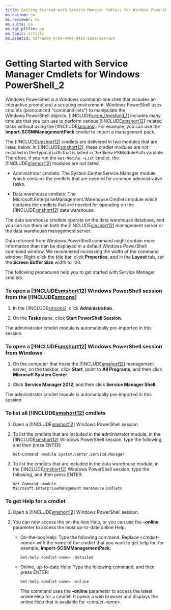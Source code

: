 ```yaml
---
title: Getting Started with Service Manager Cmdlets for Windows PowerShell_2
ms.custom: na
ms.reviewer: na
ms.suite: na
ms.tgt_pltfrm: na
ms.topic: article
ms.assetid: edfc6e95-4c0e-4484-8418-2b8976a44169
---
```

# Getting Started with Service Manager Cmdlets for Windows PowerShell_2
Windows PowerShell is a Windows command\-line shell that includes an interactive prompt and a scripting environment. Windows PowerShell uses cmdlets \(pronounced "command\-lets"\) to manipulate the Windows PowerShell objects. [!INCLUDE[scsm_threshold_1](../Token/scsm_threshold_1_md.md)] includes many cmdlets that you can use to perform various [!INCLUDE[smshort12](../Token/smshort12_md.md)]\-related tasks without using the [!INCLUDE[smcons](../Token/smcons_md.md)]. For example, you can use the **Import\-SCSMManagementPack** cmdlet to import a management pack.

The [!INCLUDE[smshort12](../Token/smshort12_md.md)] cmdlets are delivered in two modules that are listed below. In [!INCLUDE[smshort12](../Token/smshort12_md.md)], these cmdlet modules are not installed in the typical path that is listed in the $env:PSModulePath variable. Therefore, if you run the `Get-Module –List` cmdlet, the [!INCLUDE[smshort12](../Token/smshort12_md.md)] modules are not listed.

-   Administrator cmdlets: The System.Center.Service.Manager module which contains the cmdlets that are needed for common administrative tasks.

-   Data warehouse cmdlets: The Microsoft.EnterpriseManagement.Warehouse.Cmdlets module which contains the cmdlets that are needed for operating on the [!INCLUDE[smshort12](../Token/smshort12_md.md)] data warehouse.

The data warehouse cmdlets operate on the data warehouse database, and you can run them on both the  [!INCLUDE[smshort12](../Token/smshort12_md.md)] management server or the data warehouse management server.

Data returned from Windows PowerShell command might contain more information than can be displayed in a default Windows PowerShell command window. We recommend increasing the width of the command window: Right\-click the title bar, click **Properties**, and in the **Layout** tab, set the **Screen Buffer Size** width to 120.

The following procedures help you to get started with Service Manager cmdlets.

### To open a [!INCLUDE[smshort12](../Token/smshort12_md.md)] Windows PowerShell session from the [!INCLUDE[smcons](../Token/smcons_md.md)]

1.  In the [!INCLUDE[smcons](../Token/smcons_md.md)], click **Administration**.

2.  On the **Tasks** pane, click **Start PowerShell Session**.

The administrator cmdlet module is automatically pre\-imported in this session.

### To open a [!INCLUDE[smshort12](../Token/smshort12_md.md)] Windows PowerShell session from Windows

1.  On the computer that hosts the [!INCLUDE[smshort12](../Token/smshort12_md.md)] management server, on the taskbar, click **Start**, point to **All Programs**, and then click **Microsoft System Center**.

2.  Click **Service Manager 2012**, and then click **Service Manager Shell**.

The administrator cmdlet module is automatically pre\-imported in this session.

### To list all [!INCLUDE[smshort12](../Token/smshort12_md.md)] cmdlets

1.  Open a [!INCLUDE[smshort12](../Token/smshort12_md.md)] Windows PowerShell session.

2.  To list the cmdlets that are included in the administrator module, in the [!INCLUDE[smshort12](../Token/smshort12_md.md)] Windows PowerShell session, type the following, and then press ENTER:

    ```
    Get-Command -module System.Center.Service.Manager
    ```

3.  To list the cmdlets that are included in the data warehouse module, in the [!INCLUDE[smshort12](../Token/smshort12_md.md)] Windows PowerShell session, type the following, and then press ENTER:

    ```
    Get-Command –module Microsoft.EnterpriseManagement.Warehouse.Cmdlets
    ```

### To get Help for a cmdlet

1.  Open a [!INCLUDE[smshort12](../Token/smshort12_md.md)] Windows PowerShell session.

2.  You can now access the on\-the\-box Help, or you can use the **–online** parameter to access the most up\-to\-date online Help:

    -   On\-the\-box Help: Type the following command. Replace <*cmdlet\-name*> with the name of the cmdlet that you want to get help for, for example, **Import\-SCSMManagementPack**:

        ```
        Get-help <cmdlet-name> -detailed
        ```

    -   Online, up\-to\-date Help: Type the following command, and then press ENTER:

        ```
        Get-help <cmdlet-name> -online
        ```

        This command uses the **–online** parameter to access the latest online Help for a cmdlet. It opens a web browser and displays the online Help that is available for <*cmdlet\-name*>.

